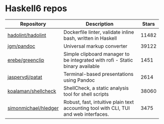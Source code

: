 # Haskell6 repos

| Repository                                                      | Description                                                                          | Stars |
| --------------------------------------------------------------- | ------------------------------------------------------------------------------------ | ----- |
| [hadolint/hadolint](https://github.com/hadolint/hadolint)       | Dockerfile linter, validate inline bash, written in Haskell                          | 11482 |
| [jgm/pandoc](https://github.com/jgm/pandoc)                     | Universal markup converter                                                           | 39122 |
| [erebe/greenclip](https://github.com/erebe/greenclip)           | Simple clipboard manager to be integrated with rofi - Static binary available        | 1451  |
| [jaspervdj/patat](https://github.com/jaspervdj/patat)           | Terminal-based presentations using Pandoc                                            | 2614  |
| [koalaman/shellcheck](https://github.com/koalaman/shellcheck)   | ShellCheck, a static analysis tool for shell scripts                                 | 38060 |
| [simonmichael/hledger](https://github.com/simonmichael/hledger) | Robust, fast, intuitive plain text accounting tool with CLI, TUI and web interfaces. | 3475  |
